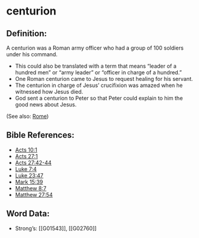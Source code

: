 # centurion

## Definition:

A centurion was a Roman army officer who had a group of 100 soldiers under his command.

* This could also be translated with a term that means “leader of a hundred men” or “army leader” or “officer in charge of a hundred.”
* One Roman centurion came to Jesus to request healing for his servant.
* The centurion in charge of Jesus’ crucifixion was amazed when he witnessed how Jesus died.
* God sent a centurion to Peter so that Peter could explain to him the good news about Jesus.

(See also: [Rome](../names/rome.md))

## Bible References:

* [Acts 10:1](rc://en/tn/help/act/10/01)
* [Acts 27:1](rc://en/tn/help/act/27/01)
* [Acts 27:42-44](rc://en/tn/help/act/27/42)
* [Luke 7:4](rc://en/tn/help/luk/07/04)
* [Luke 23:47](rc://en/tn/help/luk/23/47)
* [Mark 15:39](rc://en/tn/help/mrk/15/39)
* [Matthew 8:7](rc://en/tn/help/mat/08/07)
* [Matthew 27:54](rc://en/tn/help/mat/27/54)

## Word Data:

* Strong’s: [[G01543]], [[G02760]]

